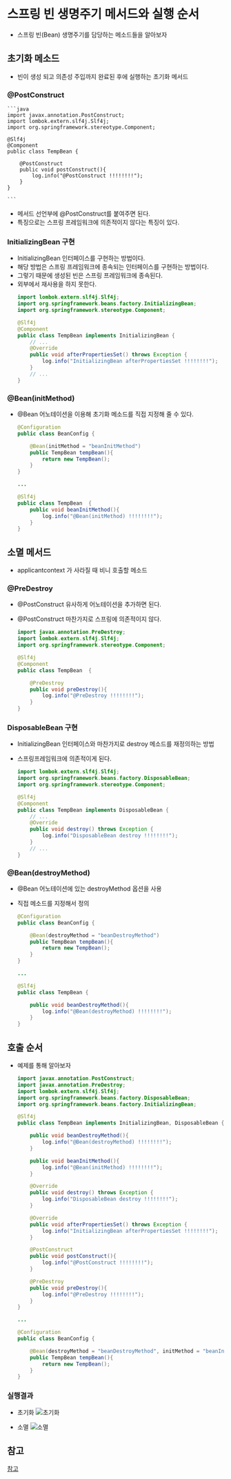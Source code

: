 # 스프링 빈 생명주기 메서드와 실행 순서

- 스프링 빈(Bean) 생명주기를 담당하는 메소드들을 알아보자

## 초기화 메소드
- 빈이 생성 되고 의존성 주입까지 완료된 후에 실행하는 초기화 메서드

### @PostConstruct
    ```java
    import javax.annotation.PostConstruct;
    import lombok.extern.slf4j.Slf4j;
    import org.springframework.stereotype.Component;

    @Slf4j
    @Component
    public class TempBean {

        @PostConstruct
        public void postConstruct(){
            log.info("@PostConstruct !!!!!!!!");
        }
    }

    ```

- 메서드 선언부에 @PostConstruct를 붙여주면 된다.
- 특징으로는 스프링 프레임워크에 의존적이지 않다는 특징이 있다. 

### InitializingBean 구현
- InitializingBean 인터페이스를 구현하는 방법이다. 
- 해당 방법은 스프링 프레임워크에 종속되는 인터페이스를 구현하는 방법이다.
- 그렇기 때문에 생성된 빈은 스프링 프레임워크에 종속된다.
- 외부에서 재사용을 하지 못한다.
    ```java
    import lombok.extern.slf4j.Slf4j;
    import org.springframework.beans.factory.InitializingBean;
    import org.springframework.stereotype.Component;

    @Slf4j
    @Component
    public class TempBean implements InitializingBean {
        // ...
        @Override
        public void afterPropertiesSet() throws Exception {
            log.info("InitializingBean afterPropertiesSet !!!!!!!!");
        }
        // ...
    }

    ```

### @Bean(initMethod)
- @Bean 어노테이션을 이용해 초기화 메소드를 직접 지정해 줄 수 있다.

    ```java
    @Configuration
    public class BeanConfig {

        @Bean(initMethod = "beanInitMethod")
        public TempBean tempBean(){
            return new TempBean();
        }
    }

    ...
    
    @Slf4j
    public class TempBean  {
        public void beanInitMethod(){
            log.info("@Bean(initMethod) !!!!!!!!");
        }
    }
    ```

## 소멸 메서드
- applicantcontext 가 사라질 때 비니 호출할 메소드


### @PreDestroy
- @PostConstruct 유사하게 어노테이션을 추가하면 된다.
- @PostConstruct 마찬가지로 스프링에 의존적이지 않다.

    ```java
    import javax.annotation.PreDestroy;
    import lombok.extern.slf4j.Slf4j;
    import org.springframework.stereotype.Component;

    @Slf4j
    @Component
    public class TempBean  {

        @PreDestroy
        public void preDestroy(){
            log.info("@PreDestroy !!!!!!!!");
        }
    }
    ```

### DisposableBean 구현
- InitializingBean 인터페이스와 마찬가지로 destroy 메소드를 재정의하는 방법
- 스프링프레임워크에 의존적이게 된다.

    ```java
    import lombok.extern.slf4j.Slf4j;
    import org.springframework.beans.factory.DisposableBean;
    import org.springframework.stereotype.Component;

    @Slf4j
    @Component
    public class TempBean implements DisposableBean {
        // ...
        @Override
        public void destroy() throws Exception {
            log.info("DisposableBean destroy !!!!!!!!");
        }
        // ...
    }
    ```


### @Bean(destroyMethod)
- @Bean 어노테이션에 있는 destroyMethod 옵션을 사용
- 직접 메소드를 지정해서 정의

    ```java
    @Configuration
    public class BeanConfig {

        @Bean(destroyMethod = "beanDestroyMethod")
        public TempBean tempBean(){
            return new TempBean();
        }
    }

    ...

    @Slf4j
    public class TempBean {

        public void beanDestroyMethod(){
            log.info("@Bean(destroyMethod) !!!!!!!!");
        }
    }
    ```

## 호출 순서
- 예제를 통해 알아보자

    ```java
    import javax.annotation.PostConstruct;
    import javax.annotation.PreDestroy;
    import lombok.extern.slf4j.Slf4j;
    import org.springframework.beans.factory.DisposableBean;
    import org.springframework.beans.factory.InitializingBean;

    @Slf4j
    public class TempBean implements InitializingBean, DisposableBean {

        public void beanDestroyMethod(){
            log.info("@Bean(destroyMethod) !!!!!!!!");
        }

        public void beanInitMethod(){
            log.info("@Bean(initMethod) !!!!!!!!");
        }

        @Override
        public void destroy() throws Exception {
            log.info("DisposableBean destroy !!!!!!!!");
        }

        @Override
        public void afterPropertiesSet() throws Exception {
            log.info("InitializingBean afterPropertiesSet !!!!!!!!");
        }

        @PostConstruct
        public void postConstruct(){
            log.info("@PostConstruct !!!!!!!!");
        }

        @PreDestroy
        public void preDestroy(){
            log.info("@PreDestroy !!!!!!!!");
        }
    }

    ...

    @Configuration
    public class BeanConfig {

        @Bean(destroyMethod = "beanDestroyMethod", initMethod = "beanInitMethod")
        public TempBean tempBean(){
            return new TempBean();
        }
    }

    ```
### 실행결과
- 초기화
    ![초기화](https://lh3.googleusercontent.com/pw/ACtC-3d9fEAfDmIWJOgNXKs5Wh2kYqEBTh7XjsyV84gnMMK7lcC-zY67v61M9tIh7Pe28DfogL_a0Y5jIBGpRCJaO4eQeU7hVtDnF4YkMCOujCNX45uIn-NijYTmV5yjRgoElHI-W9eTiMlJVc03sdW4uVX86g=w1190-h71-no?authuser=0)

- 소멸
    ![소멸](https://lh3.googleusercontent.com/pw/ACtC-3fuI7dmJOjdk9FXrNOw38NkS4kHSltn85qN9ufcQSjwPcxFpEFb4Ge8hq8or7QxgF4KmzSONvLK0sAaQSglgadx1B1bypt2uF68-07HM9VvyiDFWC_n-lzc4S1bVRG22mZYRMFBTR4_yKyhKGQkqiC6Kg=w1090-h71-no?authuser=0)


## 참고
[참고](https://madplay.github.io/post/spring-bean-lifecycle-methods)
